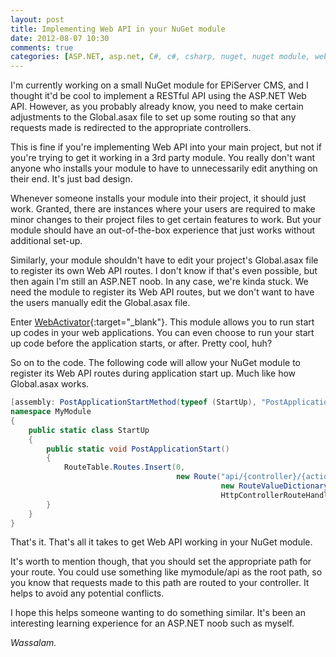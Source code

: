 ```yaml
---
layout: post
title: Implementing Web API in your NuGet module
date: 2012-08-07 10:30
comments: true
categories: [ASP.NET, asp.net, C#, c#, csharp, nuget, nuget module, web api, Web Development, webactivator]
---
```

I'm currently working on a small NuGet module for EPiServer CMS, and I thought it'd be cool to implement a RESTful API using the ASP.NET Web API. However, as you probably already know, you need to make certain adjustments to the Global.asax file to set up some routing so that any requests made is redirected to the appropriate controllers.

This is fine if you're implementing Web API into your main project, but not if you're trying to get it working in a 3rd party module. You really don't want anyone who installs your module to have to unnecessarily edit anything on their end. It's just bad design.

<!--more-->

Whenever someone installs your module into their project, it should just work. Granted, there are instances where your users are required to make minor changes to their project files to get certain features to work. But your module should have an out-of-the-box experience that just works without additional set-up.

Similarly, your module shouldn't have to edit your project's Global.asax file to register its own Web API routes. I don't know if that's even possible, but then again I'm still an ASP.NET noob. In any case, we're kinda stuck. We need the module to register its Web API routes, but we don't want to have the users manually edit the Global.asax file.

Enter [WebActivator](http://nuget.org/packages/WebActivator "WebActivator NuGet page"){:target="_blank"}. This module allows you to run start up codes in your web applications. You can even choose to run your start up code before the application starts, or after. Pretty cool, huh?

So on to the code. The following code will allow your NuGet module to register its Web API routes during application start up. Much like how Global.asax works.

```csharp
[assembly: PostApplicationStartMethod(typeof (StartUp), "PostApplicationStart")]
namespace MyModule
{
    public static class StartUp
    {
        public static void PostApplicationStart()
        {
            RouteTable.Routes.Insert(0,
                                     new Route("api/{controller}/{action}/{id}",
                                               new RouteValueDictionary(new {id = RouteParameter.Optional}),
                                               HttpControllerRouteHandler.Instance));
        }
    }
}
```

That's it. That's all it takes to get Web API working in your NuGet module.

It's worth to mention though, that you should set the appropriate path for your route. You could use something like mymodule/api as the root path, so you know that requests made to this path are routed to your controller. It helps to avoid any potential conflicts.

I hope this helps someone wanting to do something similar. It's been an interesting learning experience for an ASP.NET noob such as myself.

<em>Wassalam.</em>
